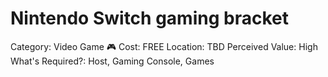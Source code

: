 # Nintendo Switch gaming bracket

Category: Video Game 🎮
Cost: FREE
Location: TBD
Perceived Value: High
What's Required?: Host, Gaming Console, Games